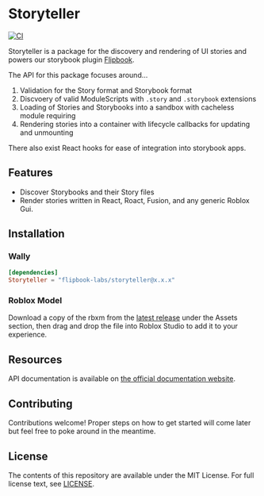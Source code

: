 
# Storyteller

[![CI](https://github.com/flipbook-labs/storyteller/actions/workflows/ci.yml/badge.svg)](https://github.com/flipbook-labs/storyteller/actions/workflows/ci.yml)

Storyteller is a package for the discovery and rendering of UI stories and powers our storybook plugin [Flipbook](https://github.com/flipbook-labs/flipbook).

The API for this package focuses around...
1. Validation for the Story format and Storybook format
2. Discvoery of valid ModuleScripts with `.story` and `.storybook` extensions
3. Loading of Stories and Storybooks into a sandbox with cacheless module requiring
4. Rendering stories into a container with lifecycle callbacks for updating and unmounting

There also exist React hooks for ease of integration into storybook apps.

## Features

* Discover Storybooks and their Story files
* Render stories written in React, Roact, Fusion, and any generic Roblox Gui.

## Installation

### Wally

```toml
[dependencies]
Storyteller = "flipbook-labs/storyteller@x.x.x"
```

### Roblox Model

Download a copy of the rbxm from the [latest release](https://github.com/flipbook-labs/storyteller/releases/latest) under the Assets section, then drag and drop the file into Roblox Studio to add it to your experience.

## Resources

API documentation is available on [the official documentation website](https://flipbook-labs.github.io/storyteller).

## Contributing

Contributions welcome! Proper steps on how to get started will come later but feel free to poke around in the meantime.

## License

The contents of this repository are available under the MIT License. For full license text, see [LICENSE](LICENSE).
